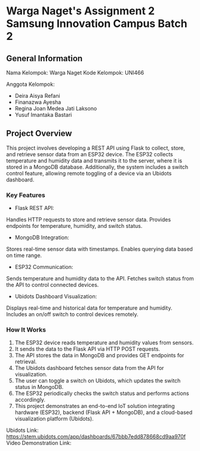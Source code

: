 # Warga Naget's Assignment 2 Samsung Innovation Campus Batch 2

## General Information
Nama Kelompok: Warga Naget
Kode Kelompok: UNI466

Anggota Kelompok:
- Deira Aisya Refani
- Finanazwa Ayesha
- Regina Joan Medea Jati Laksono
- Yusuf Imantaka Bastari

## Project Overview
This project involves developing a REST API using Flask to collect, store, and retrieve sensor data from an ESP32 device. The ESP32 collects temperature and humidity data and transmits it to the server, where it is stored in a MongoDB database. Additionally, the system includes a switch control feature, allowing remote toggling of a device via an Ubidots dashboard.

### Key Features
- Flask REST API:

Handles HTTP requests to store and retrieve sensor data.
Provides endpoints for temperature, humidity, and switch status.
- MongoDB Integration:

Stores real-time sensor data with timestamps.
Enables querying data based on time range.
- ESP32 Communication:

Sends temperature and humidity data to the API.
Fetches switch status from the API to control connected devices.
- Ubidots Dashboard Visualization:

Displays real-time and historical data for temperature and humidity.
Includes an on/off switch to control devices remotely.

### How It Works
1. The ESP32 device reads temperature and humidity values from sensors.
2. It sends the data to the Flask API via HTTP POST requests.
3. The API stores the data in MongoDB and provides GET endpoints for retrieval.
4. The Ubidots dashboard fetches sensor data from the API for visualization.
5. The user can toggle a switch on Ubidots, which updates the switch status in MongoDB.
6. The ESP32 periodically checks the switch status and performs actions accordingly.
7. This project demonstrates an end-to-end IoT solution integrating hardware (ESP32), backend (Flask API + MongoDB), and a cloud-based visualization platform (Ubidots).

Ubidots Link: https://stem.ubidots.com/app/dashboards/67bbb7edd878668cd9aa970f
Video Demonstration Link: 
